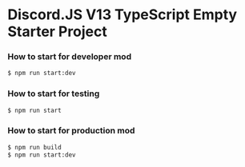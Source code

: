 # Discord.JS V13 TypeScript Empty Starter Project


### How to start for developer mod
```bash
$ npm run start:dev
```

### How to start for testing
```bash
$ npm run start
```

### How to start for production mod
```bash
$ npm run build
$ npm run start:dev
```
